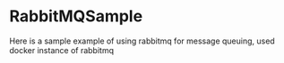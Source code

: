# RabbitMQSample
Here is a sample example of using rabbitmq for message queuing, used docker instance of rabbitmq

